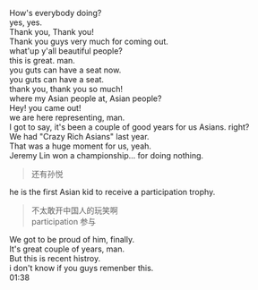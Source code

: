 How's everybody doing?  
yes, yes.  
Thank you, Thank you!  
Thank you guys very much for coming out.  
what'up y'all beautiful people?  
this is great. man.  
you guts can have a seat now.  
you guts can have a seat.  
thank you, thank you so much!  
where my Asian people at, Asian people?  
Hey! you came out!  
we are here representing, man.  
I got to say, it's been a couple of good years for us Asians. right?  
We had "Crazy Rich Asians" last year.  
That was a huge moment for us, yeah.  
Jeremy Lin won a championship... for doing nothing.  

> 还有孙悦       

he is the first Asian kid to receive a participation trophy.    

> 不太敢开中国人的玩笑啊    
> participation 参与  

We got to be proud of him, finally.  
It's great couple of years, man.  
But this is recent histroy.  
i don't know if you guys remenber this.  
01:38  


